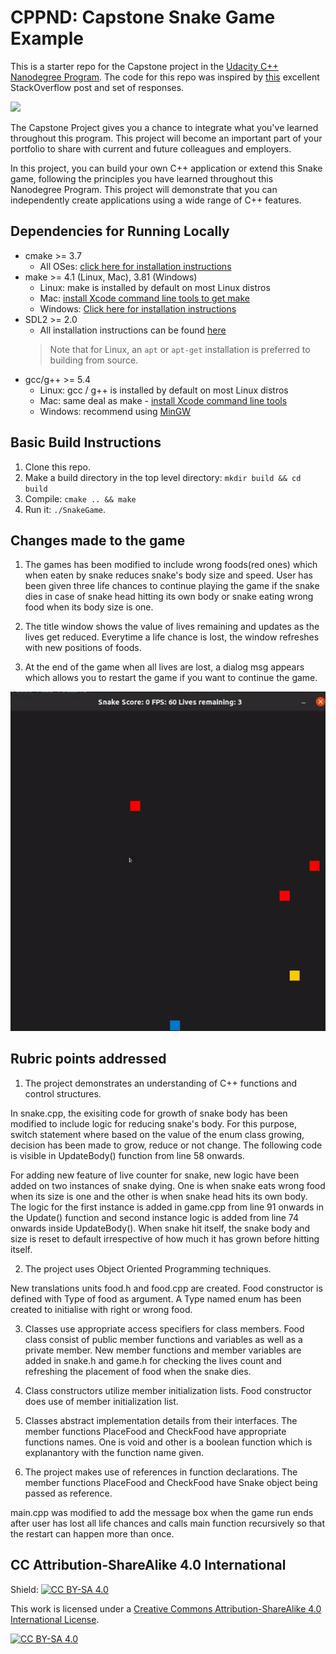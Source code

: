 # CPPND: Capstone Snake Game Example

This is a starter repo for the Capstone project in the [Udacity C++ Nanodegree Program](https://www.udacity.com/course/c-plus-plus-nanodegree--nd213). The code for this repo was inspired by [this](https://codereview.stackexchange.com/questions/212296/snake-game-in-c-with-sdl) excellent StackOverflow post and set of responses.

<img src="snake_game.gif"/>

The Capstone Project gives you a chance to integrate what you've learned throughout this program. This project will become an important part of your portfolio to share with current and future colleagues and employers.

In this project, you can build your own C++ application or extend this Snake game, following the principles you have learned throughout this Nanodegree Program. This project will demonstrate that you can independently create applications using a wide range of C++ features.

## Dependencies for Running Locally
* cmake >= 3.7
  * All OSes: [click here for installation instructions](https://cmake.org/install/)
* make >= 4.1 (Linux, Mac), 3.81 (Windows)
  * Linux: make is installed by default on most Linux distros
  * Mac: [install Xcode command line tools to get make](https://developer.apple.com/xcode/features/)
  * Windows: [Click here for installation instructions](http://gnuwin32.sourceforge.net/packages/make.htm)
* SDL2 >= 2.0
  * All installation instructions can be found [here](https://wiki.libsdl.org/Installation)
  >Note that for Linux, an `apt` or `apt-get` installation is preferred to building from source. 
* gcc/g++ >= 5.4
  * Linux: gcc / g++ is installed by default on most Linux distros
  * Mac: same deal as make - [install Xcode command line tools](https://developer.apple.com/xcode/features/)
  * Windows: recommend using [MinGW](http://www.mingw.org/)

## Basic Build Instructions

1. Clone this repo.
2. Make a build directory in the top level directory: `mkdir build && cd build`
3. Compile: `cmake .. && make`
4. Run it: `./SnakeGame`.


## Changes made to the game

1. The games has been modified to include wrong foods(red ones) which when eaten by snake reduces snake's body size and speed. User has been given three life chances to continue playing the game if the snake dies in case of snake head hitting its own body or snake eating wrong food when its body size is one. 

2. The title window shows the value of lives remaining and updates as the lives get reduced. Everytime a life chance is lost, the window refreshes with new positions of foods. 

3. At the end of the game when all lives are lost, a dialog msg appears which allows you to restart the game if you want to continue the game. 

<img src="modified_snake_game.gif"/>

## Rubric points addressed

1. The project demonstrates an understanding of C++ functions and control structures.

In snake.cpp, the exisiting code for growth of snake body has been modified to include logic for reducing snake's body. For this purpose, switch statement where based on the value of the enum class growing, decision has been made to grow, reduce or not change. The following code is visible in UpdateBody() function from line 58 onwards. 

For adding new feature of live counter for snake, new logic have been added on two instances of snake dying. One is when snake eats wrong food when its size is one and the other is when snake head hits its own body. 
The logic for the first instance is added in game.cpp from line 91 onwards in the Update() function and second instance logic is added from line 74 onwards inside UpdateBody(). When snake hit itself, the snake body and size is reset to default irrespective of how much it has grown before hitting itself.

2. The project uses Object Oriented Programming techniques.

New translations units food.h and food.cpp are created. 
Food constructor is defined with Type of food as argument. A Type named enum has been created to initialise with right or wrong food. 

3. Classes use appropriate access specifiers for class members.
Food class consist of public member functions and variables as well as a private member. 
New member functions and member variables are added in snake.h and game.h for checking the lives count and refreshing the placement of food when the snake dies.

4. Class constructors utilize member initialization lists.
Food constructor does use of member initialization list.

5. Classes abstract implementation details from their interfaces.
The member functions PlaceFood and CheckFood have appropriate functions names. One is void and other is a boolean function which is explanantory with the function name given.

6. The project makes use of references in function declarations.
The member functions PlaceFood and CheckFood have Snake object being passed as reference.

main.cpp was modified to add the message box when the game run ends after user has lost all life chances and calls main function recursively so that the restart can happen more than once.


## CC Attribution-ShareAlike 4.0 International


Shield: [![CC BY-SA 4.0][cc-by-sa-shield]][cc-by-sa]

This work is licensed under a
[Creative Commons Attribution-ShareAlike 4.0 International License][cc-by-sa].

[![CC BY-SA 4.0][cc-by-sa-image]][cc-by-sa]

[cc-by-sa]: http://creativecommons.org/licenses/by-sa/4.0/
[cc-by-sa-image]: https://licensebuttons.net/l/by-sa/4.0/88x31.png
[cc-by-sa-shield]: https://img.shields.io/badge/License-CC%20BY--SA%204.0-lightgrey.svg
